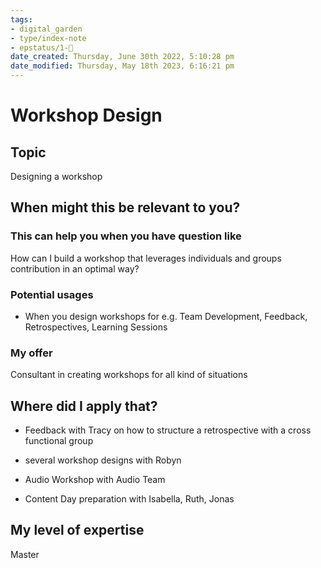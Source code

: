 ```yaml
---
tags: 
- digital_garden
- type/index-note
- epstatus/1-🌱
date_created: Thursday, June 30th 2022, 5:10:28 pm
date_modified: Thursday, May 18th 2023, 6:16:21 pm
---
```

# Workshop Design
## Topic

Designing a workshop

## When might this be relevant to you?

### This can help you when you have question like

How can I build a workshop that leverages individuals and groups contribution in an optimal way?

### Potential usages

-   When you design workshops for e.g. Team Development, Feedback, Retrospectives, Learning Sessions
    

### My offer

Consultant in creating workshops for all kind of situations

## Where did I apply that?

-   Feedback with Tracy on how to structure a retrospective with a cross functional group
    
-   several workshop designs with Robyn
    
-   Audio Workshop with Audio Team
    
-   Content Day preparation with Isabella, Ruth, Jonas
    

## My level of expertise

Master
